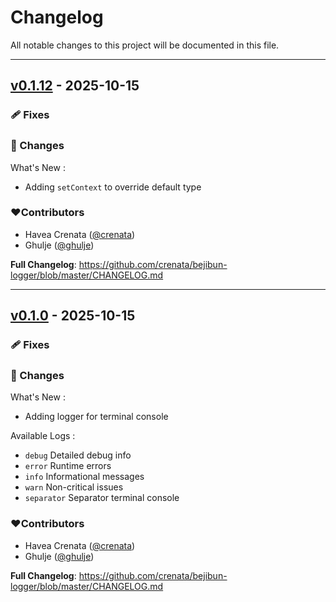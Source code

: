 # Changelog
All notable changes to this project will be documented in this file.

---

## [v0.1.12](https://github.com/crenata/bejibun-logger/compare/v0.1.0...v0.1.12) - 2025-10-15

### 🩹 Fixes

### 📖 Changes
What's New :
- Adding `setContext` to override default type

### ❤️Contributors
- Havea Crenata ([@crenata](https://github.com/crenata))
- Ghulje ([@ghulje](https://github.com/ghulje))

**Full Changelog**: https://github.com/crenata/bejibun-logger/blob/master/CHANGELOG.md

---

## [v0.1.0](https://github.com/crenata/bejibun-logger/compare/v0.1.0...v0.1.0) - 2025-10-15

### 🩹 Fixes

### 📖 Changes
What's New :
- Adding logger for terminal console

Available Logs :
- `debug` Detailed debug info
- `error` Runtime errors
- `info` Informational messages
- `warn` Non-critical issues
- `separator` Separator terminal console

### ❤️Contributors
- Havea Crenata ([@crenata](https://github.com/crenata))
- Ghulje ([@ghulje](https://github.com/ghulje))

**Full Changelog**: https://github.com/crenata/bejibun-logger/blob/master/CHANGELOG.md